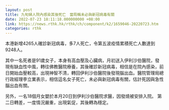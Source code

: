 ```yaml
---
layout: post
title: 九旬婦人院內感染其後死亡　當局稱未必與新冠病毒有關
date: 2022-07-23 18:11:18.000000000 +08:00
link: https://news.rthk.hk/rthk/ch/component/k2/1659046-20220723.htm
categories: rthk
---
```


本港新增4265人確診新冠病毒，多7人死亡，令第五波疫情累積死亡人數達到9248人。

其中一名死者是91歲女子，本身有高血壓及心臟病，月初送入伊利沙伯醫院，發現有缺血性中風，轉往佛教醫院療養，其後確診新冠病毒，相信是在院內感染，前日開始血壓較高，出現神智不清，轉回伊利沙伯醫院後發現腦出血。醫院管理局總行政經理李立業表示，相信這名女子死亡，未必與新冠病毒有關，估計死因與急性腦出血有關。

另外，一名18個月女嬰於本月20日到伊利沙伯醫院求醫，因發燒被安排入院。 第二日轉差，一度情況嚴重，出現氣促，其後轉為穩定。
